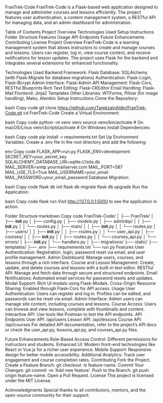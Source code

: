 FranTrek-Code
FranTrek-Code is a Flask-based web application designed to manage and administer courses and lessons efficiently. The project features user authentication, a content management system, a RESTful API for managing data, and an admin dashboard for administration.

Table of Contents
Project Overview
Technologies Used
Setup Instructions
Folder Structure
Features
Usage
API Endpoints
Future Enhancements
Contributing
License
Project Overview
FranTrek-Code is a learning management system that allows instructors to create and manage courses and lessons. Users can register, log in, view course content, and receive notifications for lesson updates. The project uses Flask for the backend and integrates several extensions for enhanced functionality.

Technologies Used
Backend Framework: Flask
Database: SQLAlchemy (with Flask-Migrate for database migrations)
Authentication: Flask-Login, Flask-Bcrypt
Admin Interface: Flask-Admin
API Management: Flask-Cors, RESTful Blueprints
Rich Text Editing: Flask-CKEditor
Email Handling: Flask-Mail
Frontend: Jinja2 Templates
Other Libraries: WTForms, Pillow (for image handling), Mako, Alembic
Setup Instructions
Clone the Repository:

bash
Copy code
git clone https://github.com/TarekzainAldin/FranTrek-Code.git
cd FranTrek-Code
Create a Virtual Environment:

bash
Copy code
python -m venv venv
source venv/bin/activate  # On macOS/Linux
venv\Scripts\activate     # On Windows
Install Dependencies:

bash
Copy code
pip install -r requirements.txt
Set Up Environment Variables: Create a .env file in the root directory and add the following:

env
Copy code
FLASK_APP=run.py
FLASK_ENV=development
SECRET_KEY=your_secret_key
SQLALCHEMY_DATABASE_URI=sqlite:///site.db
MAIL_SERVER=smtp.yourmailserver.com
MAIL_PORT=587
MAIL_USE_TLS=True
MAIL_USERNAME=your_email
MAIL_PASSWORD=your_email_password
Database Migration:

bash
Copy code
flask db init
flask db migrate
flask db upgrade
Run the Application:

bash
Copy code
flask run
Visit http://127.0.0.1:5000 to see the application in action.

Folder Structure
markdown
Copy code
FranTrek-Code/
│
├── FranTrek/
│   ├── __init__.py
│   ├── config.py
│   ├── models.py
│   ├── adminbp/
│   │   ├── __init__.py
│   │   └── routes.py
│   ├── main/
│   │   ├── __init__.py
│   │   └── routes.py
│   ├── users/
│   │   ├── __init__.py
│   │   ├── routes.py
│   │   └── user_api.py
│   ├── courses/
│   │   ├── __init__.py
│   │   ├── routes.py
│   │   └── courses_api.py
│   └── errors/
│       ├── __init__.py
│       └── handlers.py
│
├── migrations/
├── static/
├── templates/
├── .env
├── requirements.txt
└── run.py
Features
User Authentication: Registration, login, password reset via email, and user profile management.
Admin Dashboard: Manage users, courses, and lessons through a rich interface.
Course and Lesson Management: Create, update, and delete courses and lessons with a built-in text editor.
RESTful API: Manage and fetch data through secure and structured endpoints.
Email Notifications: Automated email services for password resets and updates.
Modal Support: Rich UI modals using Flask-Modals.
Cross-Origin Resource Sharing: Enabled through Flask-Cors for API access.
Usage
User Authentication: Users can register and log in. Profiles can be edited, and passwords can be reset via email.
Admin Interface: Admin users can manage site content, including courses and lessons.
Course Access: Users can browse and view lessons, complete with thumbnails and content.
Interactive API: Use tools like Postman to test the API endpoints.
API Endpoints
User API: /api/users
Lesson API: /api/lessons
Course API: /api/courses
For detailed API documentation, refer to the project’s API docs or check the user_api.py, lessons_api.py, and courses_api.py files.

Future Enhancements
Role-Based Access Control: Different permissions for instructors and students.
Enhanced UI: Modern front-end technologies like React or Vue.js for a richer user experience.
Mobile Support: Responsive design for better mobile accessibility.
Additional Analytics: Track user engagement and course completion rates.
Contributing
Fork the Project.
Create a Feature Branch: git checkout -b feature-name.
Commit Your Changes: git commit -m 'Add new feature'.
Push to the Branch: git push origin feature-name.
Open a Pull Request.
License
This project is licensed under the MIT License.

Acknowledgments
Special thanks to all contributors, mentors, and the open-source community for their support.
